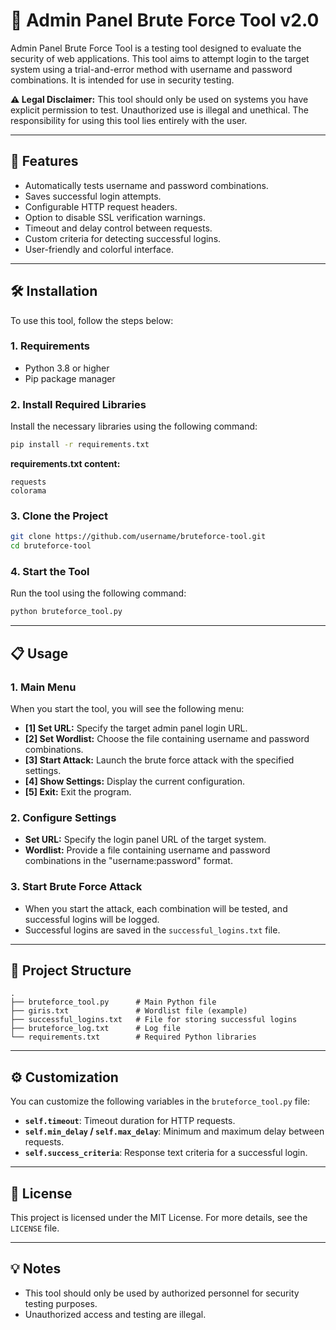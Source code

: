 # 🔐 Admin Panel Brute Force Tool v2.0

Admin Panel Brute Force Tool is a testing tool designed to evaluate the security of web applications. This tool aims to attempt login to the target system using a trial-and-error method with username and password combinations. It is intended for use in security testing.

**⚠️ Legal Disclaimer:** This tool should only be used on systems you have explicit permission to test. Unauthorized use is illegal and unethical. The responsibility for using this tool lies entirely with the user.

---

## 🚀 Features
- Automatically tests username and password combinations.
- Saves successful login attempts.
- Configurable HTTP request headers.
- Option to disable SSL verification warnings.
- Timeout and delay control between requests.
- Custom criteria for detecting successful logins.
- User-friendly and colorful interface.

---

## 🛠️ Installation

To use this tool, follow the steps below:

### 1. Requirements
- Python 3.8 or higher
- Pip package manager

### 2. Install Required Libraries

Install the necessary libraries using the following command:

```bash
pip install -r requirements.txt
```

**requirements.txt content:**
```
requests
colorama
```

### 3. Clone the Project

```bash
git clone https://github.com/username/bruteforce-tool.git
cd bruteforce-tool
```

### 4. Start the Tool

Run the tool using the following command:

```bash
python bruteforce_tool.py
```

---

## 📋 Usage

### 1. Main Menu
When you start the tool, you will see the following menu:
- **[1] Set URL:** Specify the target admin panel login URL.
- **[2] Set Wordlist:** Choose the file containing username and password combinations.
- **[3] Start Attack:** Launch the brute force attack with the specified settings.
- **[4] Show Settings:** Display the current configuration.
- **[5] Exit:** Exit the program.

### 2. Configure Settings
- **Set URL:** Specify the login panel URL of the target system.
- **Wordlist:** Provide a file containing username and password combinations in the "username:password" format.

### 3. Start Brute Force Attack
- When you start the attack, each combination will be tested, and successful logins will be logged.
- Successful logins are saved in the `successful_logins.txt` file.

---

## 📂 Project Structure

```
.
├── bruteforce_tool.py      # Main Python file
├── giris.txt               # Wordlist file (example)
├── successful_logins.txt   # File for storing successful logins
├── bruteforce_log.txt      # Log file
└── requirements.txt        # Required Python libraries
```

---

## ⚙️ Customization
You can customize the following variables in the `bruteforce_tool.py` file:
- **`self.timeout`**: Timeout duration for HTTP requests.
- **`self.min_delay` / `self.max_delay`**: Minimum and maximum delay between requests.
- **`self.success_criteria`**: Response text criteria for a successful login.

---

## 📖 License
This project is licensed under the MIT License. For more details, see the `LICENSE` file.

---

## 💡 Notes
- This tool should only be used by authorized personnel for security testing purposes.
- Unauthorized access and testing are illegal.

